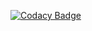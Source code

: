 
[![Codacy Badge](https://api.codacy.com/project/badge/Grade/de38a7810dec4138b5ed2ddf3ab7ba3b)](https://www.codacy.com/app/media/avonlea?utm_source=github.com&amp;utm_medium=referral&amp;utm_content=absalomedia/avonlea&amp;utm_campaign=Badge_Grade)